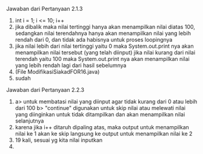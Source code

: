 Jawaban dari Pertanyaan 2.1.3
1. int i = 1; i <= 10; i++
2. jika dibalik maka nilai tertinggi hanya akan menampilkan nilai diatas 100, sedangkan nilai terendahnya hanya akan menampilkan nilai yang lebih rendah dari 0, dan tidak ada habisnya untuk proses loopingnya
3. jika nilai lebih dari nilai tertinggi yaitu 0 maka System.out.print nya akan menampilkan nilai tersebut (yang telah diinput) jika nilai kurang dari nilai terendah yaitu 100 maka System.out.print nya akan menampilkan nilai yang lebih rendah lagi dari hasil sebelumnya
4. (File ModifikasiSiakadFOR16.java)
5. sudah

Jawaban dari Pertanyaan 2.2.3
1. a> untuk membatasi nilai yang diinput agar tidak kurang dari 0 atau lebih dari 100
   b> "continue" digunakan untuk skip nilai atau melewati nilai yang diinginkan untuk tidak ditampilkan dan akan menampilkan nilai selanjutnya
2. karena jika i++ ditaruh dipaling atas, maka output untuk menampilkan nilai ke 1 akan ke skip langsung ke output untuk menampilkan nilai ke 2
3. 19 kali, sesuai yg kita nilai inputkan
4. 